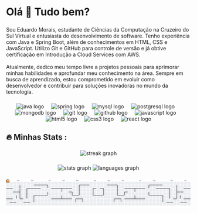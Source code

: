 <h1 align="left">Olá 👋 Tudo bem?</h1>

###

<p align="left">Sou Eduardo Morais, estudante de Ciências da Computação na Cruzeiro do Sul Virtual e entusiasta do desenvolvimento de software. Tenho experiência com Java e Spring Boot, além de conhecimentos em HTML, CSS e JavaScript. Utilizo Git e GitHub para controle de versão e já obtive certificação em Introdução a Cloud Services com AWS.<br><br>Atualmente, dedico meu tempo livre a projetos pessoais para aprimorar minhas habilidades e aprofundar meu conhecimento na área. Sempre em busca de aprendizado, estou comprometido em evoluir como desenvolvedor e contribuir para soluções inovadoras no mundo da tecnologia.</p>

###

<p align="left"></p>

###

<div align="center">
  <img src="https://cdn.jsdelivr.net/gh/devicons/devicon/icons/java/java-original.svg" height="40" alt="java logo"  />
  <img width="12" />
  <img src="https://cdn.jsdelivr.net/gh/devicons/devicon/icons/spring/spring-original.svg" height="40" alt="spring logo"  />
  <img width="12" />
  <img src="https://cdn.jsdelivr.net/gh/devicons/devicon/icons/mysql/mysql-original.svg" height="40" alt="mysql logo"  />
  <img width="12" />
  <img src="https://cdn.jsdelivr.net/gh/devicons/devicon/icons/postgresql/postgresql-original.svg" height="40" alt="postgresql logo"  />
  <img width="12" />
  <img src="https://cdn.jsdelivr.net/gh/devicons/devicon/icons/mongodb/mongodb-original.svg" height="40" alt="mongodb logo"  />
  <img width="12" />
  <img src="https://cdn.jsdelivr.net/gh/devicons/devicon/icons/git/git-original.svg" height="40" alt="git logo"  />
  <img width="12" />
  <img src="https://cdn.jsdelivr.net/gh/devicons/devicon/icons/github/github-original.svg" height="40" alt="github logo"  />
  <img width="12" />
  <img src="https://cdn.jsdelivr.net/gh/devicons/devicon/icons/javascript/javascript-original.svg" height="40" alt="javascript logo"  />
  <img width="12" />
  <img src="https://cdn.jsdelivr.net/gh/devicons/devicon/icons/html5/html5-original.svg" height="40" alt="html5 logo"  />
  <img width="12" />
  <img src="https://cdn.jsdelivr.net/gh/devicons/devicon/icons/css3/css3-original.svg" height="40" alt="css3 logo"  />
  <img width="12" />
  <img src="https://cdn.jsdelivr.net/gh/devicons/devicon/icons/react/react-original.svg" height="40" alt="react logo"  />
</div>

###

<h2 align="left">🔥   Minhas Stats :</h2>

###

<div align="center">
  <img src="https://streak-stats.demolab.com?user=ddmazv&locale=pt-br&mode=daily&theme=midnight-purple&hide_border=true&border_radius=5&order=3" height="155" alt="streak graph"  />
</div>

###

<div align="center">
  <img src="https://github-readme-stats.vercel.app/api?username=ddmazv&hide_title=false&hide_rank=false&show_icons=true&include_all_commits=true&count_private=true&disable_animations=false&theme=midnight-purple&locale=pt-br&hide_border=true&order=1&custom_title=Stats%20do%20GitHub" height="150" alt="stats graph"  />
  <img src="https://github-readme-stats.vercel.app/api/top-langs?username=ddmazv&locale=pt-br&hide_title=false&layout=compact&card_width=320&langs_count=5&theme=midnight-purple&hide_border=true&order=2" height="150" alt="languages graph"  />
</div>

###

<picture>
  <source media="(prefers-color-scheme: dark)" srcset="https://raw.githubusercontent.com/ddmazv/ddmazv/output/pacman-contribution-graph-dark.svg">
  <source media="(prefers-color-scheme: light)" srcset="https://raw.githubusercontent.com/ddmazv/ddmazv/output/pacman-contribution-graph.svg">
  <img alt="pacman contribution graph" src="https://raw.githubusercontent.com/ddmazv/ddmazv/output/pacman-contribution-graph.svg">
</picture>

###
